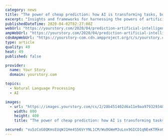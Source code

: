 ```yaml
---
category: news
title: "The power of cheap prediction: how AI is transforming tasks, business models, and strategy"
excerpt: "Insights and frameworks for harnessing the powers of artificial intelligence (AI) are well charted in Prediction Machines ... by mistake and causing customer dissatisfaction. Framing translation as a prediction of words and phrases need not even require prior models of language like grammar. Telecom and financial industries use prediction ..."
publishedDateTime: 2020-04-02T02:27:00Z
webUrl: "https://yourstory.com/2020/04/prediction-artificial-intelligence-economy"
ampWebUrl: "https://yourstory.com/2020/04/prediction-artificial-intelligence-economy/amp"
cdnAmpWebUrl: "https://yourstory-com.cdn.ampproject.org/c/s/yourstory.com/2020/04/prediction-artificial-intelligence-economy/amp"
type: article
quality: 49
heat: 49
published: false

provider:
  name: Your Story
  domain: yourstory.com

topics:
  - Natural Language Processing
  - AI

images:
  - url: "https://images.yourstory.com/cs/2/28b451402d6a11e9aa979329348d4c3e/Prediction-feature-1585747194689.jpg?fm=png&auto=format"
    width: 800
    height: 400
    title: "The power of cheap prediction: how AI is transforming tasks, business models, and strategy"

secured: "vu5zCoG8QKmsEUqWJ1He4S56VrYNL1CM/Wu0GWeM3uLox9GICD1qNEeKTRkoQRWKnPQJ7dx2Bxz+whUNiGLY/ipOkUMg9GFHBHf2ABNLKOUdBEIgahi1UTTmYMP2abeKBcpFiqNVdMcoFyxWSPlX9ARsQDmEAEzVP8dyfXxkZE3vXcxbluGpHbgii/vRGlgZKkEHz39nWvFKCcoSjyrBS08i3C0IChYPjhCYrjvoHjY6UzWwhJY7tLkV9FHHcqQBaM8ivOzA4opvKyyD78OH4H16hByvOjm0L4Tp5EPoVi4ZZcrhtLJtJU5TZt6DTdpc;Uj4UcQ0DhU/8qvuI9YYTog=="
---
```


